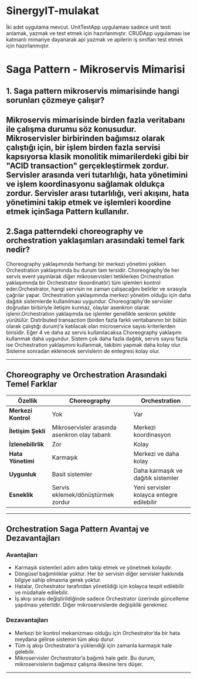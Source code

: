 # SinergyIT-mulakat
İki adet uygulama mevcut. UnitTestApp uygulaması sadece unit testi anlamak, yazmak ve test etmek için hazırlanmıştır. CRUDApp uygulaması ise  katmanlı mimariye dayanarak api yazmak ve apilerin iş sınıfları test etmek için hazırlanmıştır.

# Saga Pattern - Mikroservis Mimarisi

## 1. Saga pattern mikroservis mimarisinde hangi sorunları çözmeye çalışır?
Mikroservis mimarisinde birden fazla veritabanı ile çalışma durumu söz konusudur. Mikroservisler birbirinden bağımsız olarak çalıştığı için, bir işlem birden fazla servisi kapsıyorsa klasik monolitik mimarilerdeki gibi bir "ACID transaction" gerçekleştirmek zordur. Servisler arasında veri tutarlılığı, hata yönetimini ve işlem koordinasyonu sağlamak oldukça zordur. Servisler arası tutarlılığı, veri akışını, hata yönetimini takip etmek ve işlemleri koordine etmek için**Saga Pattern** kullanılır.
---

## 2.Saga patterndeki choreography ve orchestration yaklaşımları arasındaki temel fark nedir?  

 Choreography yaklaşımında herhangi bir merkezi yönetimi yokken Orchestration  yaklaşımında bu durum tam tersidir. Choreography’de her servis event yayınlarak diğer mikroservisleri tetiklerken Orchestration yaklaşımında bir  Orchestrator (koordinatör) tüm işlemleri kontrol eder.Orchestrator, hangi servisin ne zaman çalışacağını belirler ve sırasıyla çağrılar yapar. Orchestration yaklaşımında merkezi yönetim olduğu için daha dağıtık sistemlerde kullanılması uygundur. Choreography’de servisler doğrudan birbiriyle iletişim kurmaz, olaylar asenkron olarak işlenir.Orchestration yaklaşımda ise işlemler genellikle senkron şekilde yürütülür. Distributed transaction (birden fazla farklı veritabanının bir bütün olarak çalıştığı durum)’a katılacak olan microservice sayısı kriterlerden birisidir. Eğer 4 ve daha az servis kullanılacaksa Choreography yaklaşımı kullanmak daha uygundur. Sistem çok daha fazla dağıtık, servis sayısı fazla ise Orchestration  yaklaşımını kullanmak, takibini yapmak daha kolay olur. Sisteme sonradan eklenecek servislerin de entegresi kolay olur. 

---

## Choreography ve Orchestration Arasındaki Temel Farklar

| Özellik                  | Choreography                                   | Orchestration                                |
|--------------------------|-----------------------------------------------|---------------------------------------------|
| **Merkezi Kontrol**      | Yok                                           | Var                                         |
| **İletişim Şekli**       | Mikroservisler arasında asenkron olay tabanlı | Merkezi koordinasyon                        |
| **İzlenebilirlik**       | Zor                                           | Kolay                                       |
| **Hata Yönetimi**        | Karmaşık                                     | Merkezi ve daha kolay                       |
| **Uygunluk**             | Basit sistemler                              | Daha karmaşık ve dağıtık sistemler          |
| **Esneklik**             | Servis eklemek/dönüştürmek zordur            | Yeni servisler kolayca entegre edilebilir   |

---

## Orchestration Saga Pattern Avantaj ve Dezavantajları

### Avantajları
- Karmaşık sistemleri adım adım takip etmek ve yönetmek kolaydır.
- Döngüsel bağımlılıklar yoktur. Her bir servisin diğer servisler hakkında bilgiye sahip olmasına gerek yoktur.
- Hatalar, Orchestrator tarafından yönetildiği için kolayca tespit edilebilir ve müdahale edilebilir.
- İş akışı sırası değiştirildiğinde sadece Orchestrator üzerinde güncelleme yapılması yeterlidir. Diğer mikroservislerde değişiklik gerekmez.

### Dezavantajları
- Merkezi bir kontrol mekanizması olduğu için Orchestrator’da bir hata meydana gelirse sistemin tüm akışı durur.
- Tüm iş akışı Orchestrator’a yüklendiği için zamanla karmaşık hale gelebilir.
- Mikroservisler Orchestrator’a bağımlı hale gelir. Bu durum, mikroservislerin bağımsız çalışma ilkesine ters düşer.

---



